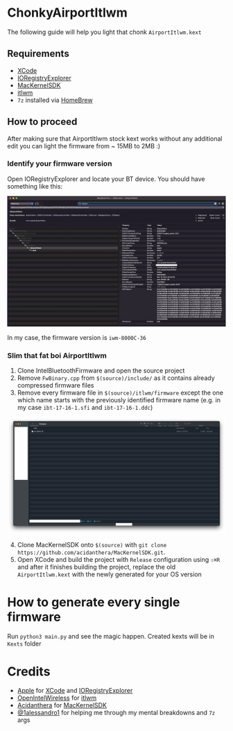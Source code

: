 # ChonkyAirportItlwm

The following guide will help you light that chonk `AirportItlwm.kext`

## Requirements

- [XCode](https://developer.apple.com/xcode/)
- [IORegistryExplorer](https://github.com/utopia-team/IORegistryExplorer)
- [MacKernelSDK](https://github.com/acidanthera/MacKernelSDK)
- [itlwm](https://github.com/OpenIntelWireless/itlwm)
- `7z` installed via [HomeBrew](https://brew.sh)

## How to proceed

After making sure that AirportItlwm stock kext works without any additional edit you can light the firmware from ~ 15MB to 2MB :)


### Identify your firmware version

Open IORegistryExplorer and locate your BT device. You should have something like this:

![](/.assets/images/ioreg.png)

In my case, the firmware version is `iwm-8000C-36`

### Slim that fat boi AirportItlwm

1. Clone IntelBluetoothFirmware and open the source project
2. Remove `FwBinary.cpp` from `$(source)/include/` as it contains already compressed firmware files
3. Remove every firmware file in `$(source)/itlwm/firmware` except the one which name starts with the previously identified firmware name (e.g. in my case `ibt-17-16-1.sfi` and `ibt-17-16-1.ddc`)

![](/.assets/images/firmware.png)

4. Clone MacKernelSDK onto `$(source)` with `git clone https://github.com/acidanthera/MacKernelSDK.git`.
5. Open XCode and build the project with `Release` configuration using `⇧⌘R` and after it finishes building the project, replace the old `AirportItlwm.kext` with the newly generated for your OS version

# How to generate every single firmware

Run `python3 main.py` and see the magic happen.
Created kexts will be in `Kexts` folder

# Credits

- [Apple](https://apple.com) for [XCode](https://developer.apple.com/xcode/) and [IORegistryExplorer](https://github.com/utopia-team/IORegistryExplorer)
- [OpenIntelWireless](https://github.com/OpenIntelWireless) for [itlwm](https://github.com/OpenIntelWireless/itlwm)
- [Acidanthera](https://github.com/acidanthera) for [MacKernelSDK](https://github.com/acidanthera/MacKernelSDK)
- [@1alessandro1](https://github.com/1alessandro1) for helping me through my mental breakdowns and `7z` args